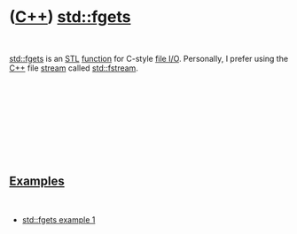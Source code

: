 



 

 

 

 

 

([C++](Cpp.md)) [std::fgets](CppFgets.md)
===========================================

 

[std::fgets](CppFgets.md) is an [STL](CppStl.md)
[function](CppFunction.md) for C-style [file I/O](CppFileIo.md).
Personally, I prefer using the [C++](Cpp.md) file
[stream](CppStream.md) called [std::fstream](CppFstream.md).

 

 

 

 

 

[Examples](CppExample.md)
--------------------------

 

-   [std::fgets example 1](CppFgetsExample1.md)

 

 

 

 

 





 



